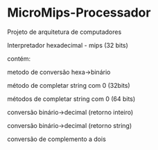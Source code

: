 # MicroMips-Processador
Projeto de arquitetura de computadores

Interpretador hexadecimal - mips (32 bits)

contém:

metodo de conversão hexa->binário

método de completar string com 0 (32bits)

métodos de completar string com 0 (64 bits)

conversão binário->decimal (retorno inteiro)

conversão binário->decimal (retorno string)

conversão de complemento a dois

